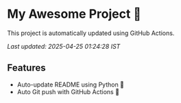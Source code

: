 # My Awesome Project 🚀

This project is automatically updated using GitHub Actions.

_Last updated: 2025-04-25 01:24:28 IST_

## Features
- Auto-update README using Python 🐍
- Auto Git push with GitHub Actions 🤖
